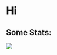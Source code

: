 # Hi 

<!-- ![](https://lingtalfi.com/services/pngtext?color=00a7ff&size=15&text=Contacts) -->
## Some Stats:
<a href='https://www.codewars.com/users/Volshebnik09'>![](https://www.codewars.com/users/Volshebnik09/badges/large)</a>
